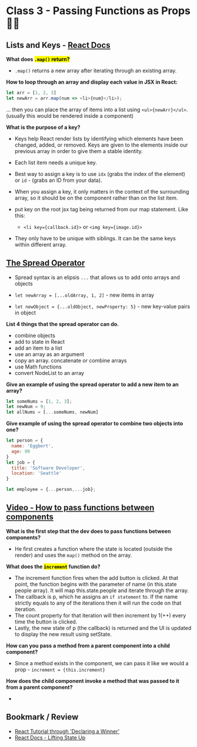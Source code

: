 # Class 3 - Passing Functions as Props 😶‍🌫️

## Lists and Keys - [React Docs](https://reactjs.org/docs/lists-and-keys.html)

**What does <mark>`.map()`<mark> return?**

- `.map()` returns a new array after iterating through an existing array.

**How to loop through an array and display each value in JSX in React:**

```js
let arr = [1, 2, 3]
let newArr = arr.map(num => <li>{num}</li>);
```

... then you can place the array of items into a list using `<ul>{newArr}</ul>`. (usually this would be rendered inside a component)

**What is the purpose of a key?**

- Keys help React render lists by identifying which elements have been changed, added, or removed. Keys are given to the elements inside our previous array in order to give them a stable identity.
- Each list item needs a unique key.
- Best way to assign a key is to use `idx` (grabs the index of the element) or `id` - (grabs an ID from your data).
- When you assign a key, it only matters in the context of the surrounding array, so it should be on the component rather than on the list item.
- put key on the root jsx tag being returned from our map statement. Like this:

  - `<li key={callback.id}>` or `<img key={image.id}>`

- They only have to be unique with siblings. It can be the same keys within different array.

## [The Spread Operator](https://medium.com/coding-at-dawn/how-to-use-the-spread-operator-in-javascript-b9e4a8b06fab)

- Spread syntax is an elipsis `...` that allows us to add onto arrays and objects

- `let newArray = [...oldArray, 1, 2]` - new items in array
- `let newObject = {...oldObject, newProperty: 5}` - new key-value pairs in object

**List 4 things that the spread operator can do.**

- combine objects
- add to state in React
- add an item to a list
- use an array as an argument
- copy an array. concatenate or combine arrays
- use Math functions
- convert NodeList to an array

**Give an example of using the spread operator to add a new item to an array?**

```js
let someNums = [1, 2, 3];
let newNum = 9;
let allNums = [...someNums, newNum]
```

**Give example of using the spread operator to combine two objects into one?**

```js
let person = {
  name: 'Eggbert',
  age: 99
}
let job = {
  title: 'Software Developer',
  location: 'Seattle'
}

let employee = {...person,...job};
```

## [Video - How to pass functions between components](https://www.youtube.com/watch?v=c05OL7XbwXU)

**What is the first step that the dev does to pass functions between components?**

- He first creates a function where the state is located (outside the render) and uses the `map()` method on the array.

**What does the <mark>`increment`</mark> function do?**

- The increment function fires when the add button is clicked. At that point, the function begins with the parameter of name (in this.state people array). It will map this.state.people and iterate through the array.
- The callback is p, which he assigns an `if statement` to. If the name strictly equals to any of the iterations then it will run the code on that iteration.
- The count property for that iteration will then increment by 1(++) every time the button is clicked.
- Lastly, the new state of p (the callback) is returned and the UI is updated to display the new result using setState.

**How can you pass a method from a parent component into a child component?**

- Since a method exists in the component, we can pass it like we would a prop - `increment = {this.increment}`

**How does the child component invoke a method that was passed to it from a parent component?**

- 

## Bookmark / Review

- [React Tutorial through 'Declaring a Winner'](https://reactjs.org/tutorial/tutorial.html)
- [React Docs - Lifting State Up](https://reactjs.org/docs/lifting-state-up.html)